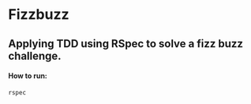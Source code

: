 # Fizzbuzz
## Applying TDD using RSpec to solve a fizz buzz challenge.

#### How to run:
```   
rspec
```   
